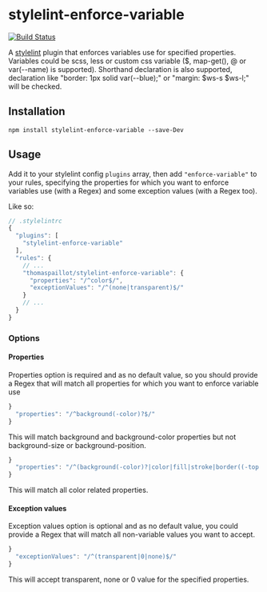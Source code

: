 # stylelint-enforce-variable

[![Build Status](https://travis-ci.org/thomaspaillot/stylelint-enforce-variable.svg?branch=master)](https://travis-ci.org/thomaspaillot/stylelint-enforce-variable)

A [stylelint](https://github.com/stylelint/stylelint) plugin that enforces variables use for specified properties. Variables could be scss, less or custom css variable ($, map-get(), @ or var(--name) is supported). Shorthand declaration is also supported, declaration like "border: 1px solid var(--blue);" or "margin: $ws-s $ws-l;" will be checked.

## Installation

```
npm install stylelint-enforce-variable --save-Dev
```

## Usage

Add it to your stylelint config `plugins` array, then add `"enforce-variable"` to your rules, specifying the properties for which you want to enforce variables use (with a Regex) and some exception values (with a Regex too).

Like so:

```js
// .stylelintrc
{
  "plugins": [
    "stylelint-enforce-variable"
  ],
  "rules": {
    // ...
    "thomaspaillot/stylelint-enforce-variable": {
      "properties": "/^color$/",
      "exceptionValues": "/^(none|transparent)$/"
    }
    // ...
  }
}
```

### Options

#### Properties

Properties option is required and as no default value, so you should provide a Regex that will match all properties for which you want to enforce variable use

```js
}
  "properties": "/^background(-color)?$/"
}
```

This will match background and background-color properties but not background-size or background-position.

```js
}
  "properties": "/^(background(-color)?|color|fill|stroke|border((-top|-left|-right|-bottom)?-color)?)$/"
}
```

This will match all color related properties.

#### Exception values

Exception values option is optional and as no default value, you could provide a Regex that will match all non-variable values you want to accept.

```js
}
  "exceptionValues": "/^(transparent|0|none)$/"
}
```

This will accept transparent, none or 0 value for the specified properties.
